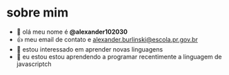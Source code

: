 # sobre mim
- 👋 olá meu nome é **@alexander102030**
- :+1: meu email de contato e alexander.burlinski@escola.pr.gov.br
- 👀 estou interessado em aprender novas linguagens
- 🌱 eu estou estou aprendendo a programar recentimente a linguagem de javascriptch

